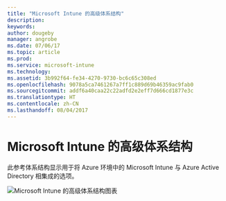 ```yaml
---
title: "Microsoft Intune 的高级体系结构"
description: 
keywords: 
author: dougeby
manager: angrobe
ms.date: 07/06/17
ms.topic: article
ms.prod: 
ms.service: microsoft-intune
ms.technology: 
ms.assetid: 3b992f64-fe34-4270-9730-bc6c65c308ed
ms.openlocfilehash: 9078a5ca7461267a7ff1c889d69b46359ac9fab0
ms.sourcegitcommit: addf6a40caa22c22adfd2e2eff7d666cd1877e3c
ms.translationtype: HT
ms.contentlocale: zh-CN
ms.lasthandoff: 08/04/2017
---
```

# <a name="high-level-architecture-for-microsoft-intune"></a>Microsoft Intune 的高级体系结构
此参考体系结构显示用于将 Azure 环境中的 Microsoft Intune 与 Azure Active Directory 相集成的选项。  

![Microsoft Intune 的高级体系结构图表](/intune/media/intunearchitecture.svg)
